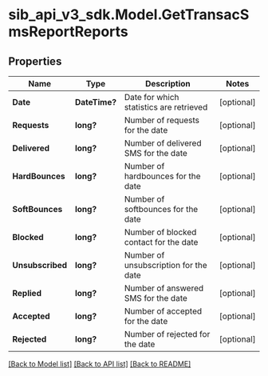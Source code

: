 # sib_api_v3_sdk.Model.GetTransacSmsReportReports
## Properties

Name | Type | Description | Notes
------------ | ------------- | ------------- | -------------
**Date** | **DateTime?** | Date for which statistics are retrieved | [optional] 
**Requests** | **long?** | Number of requests for the date | [optional] 
**Delivered** | **long?** | Number of delivered SMS for the date | [optional] 
**HardBounces** | **long?** | Number of hardbounces for the date | [optional] 
**SoftBounces** | **long?** | Number of softbounces for the date | [optional] 
**Blocked** | **long?** | Number of blocked contact for the date | [optional] 
**Unsubscribed** | **long?** | Number of unsubscription for the date | [optional] 
**Replied** | **long?** | Number of answered SMS for the date | [optional] 
**Accepted** | **long?** | Number of accepted for the date | [optional] 
**Rejected** | **long?** | Number of rejected for the date | [optional] 

[[Back to Model list]](../README.md#documentation-for-models) [[Back to API list]](../README.md#documentation-for-api-endpoints) [[Back to README]](../README.md)

